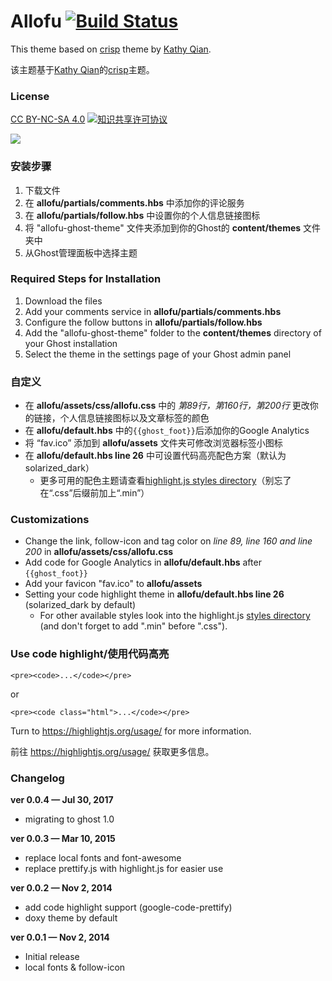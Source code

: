 # Allofu [![Build Status](https://travis-ci.org/alim0x/allofu-ghost-theme.svg)](https://travis-ci.org/alim0x/allofu-ghost-theme)

This theme based on [crisp](https://github.com/kathyqian/crisp-ghost-theme) theme by [Kathy Qian](http://kathyqian.com).

该主题基于[Kathy Qian](http://kathyqian.com)的[crisp](https://github.com/kathyqian/crisp-ghost-theme)主题。

### License
[CC BY-NC-SA 4.0](http://creativecommons.org/licenses/by-nc-sa/4.0/)
<a rel="license" href="http://creativecommons.org/licenses/by-nc-sa/4.0/"><img alt="知识共享许可协议" style="border-width:0" src="https://i.creativecommons.org/l/by-nc-sa/4.0/88x31.png" /></a><br/>

![](http://i60.tinypic.com/10oh0n6.png)

### 安装步骤
1. 下载文件
2. 在 **allofu/partials/comments.hbs** 中添加你的评论服务
3. 在 **allofu/partials/follow.hbs** 中设置你的个人信息链接图标
4. 将 "allofu-ghost-theme" 文件夹添加到你的Ghost的 **content/themes** 文件夹中
5. 从Ghost管理面板中选择主题

### Required Steps for Installation
1. Download the files
2. Add your comments service in **allofu/partials/comments.hbs**
3. Configure the follow buttons in **allofu/partials/follow.hbs**
4. Add the "allofu-ghost-theme" folder to the **content/themes** directory of your Ghost installation
5. Select the theme in the settings page of your Ghost admin panel

### 自定义
* 在 **allofu/assets/css/allofu.css** 中的 *第89行，第160行，第200行* 更改你的链接，个人信息链接图标以及文章标签的颜色
* 在 **allofu/default.hbs** 中的`{{ghost_foot}}`后添加你的Google Analytics
* 将 “fav.ico” 添加到 **allofu/assets** 文件夹可修改浏览器标签小图标
* 在 **allofu/default.hbs line 26** 中可设置代码高亮配色方案（默认为solarized_dark）
  * 更多可用的配色主题请查看[highlight.js styles directory](https://github.com/isagalaev/highlight.js/tree/master/src/styles)（别忘了在“.css”后缀前加上“.min”）

### Customizations
* Change the link, follow-icon and tag color on *line 89, line 160 and line 200* in **allofu/assets/css/allofu.css**
* Add code for Google Analytics in **allofu/default.hbs** after `{{ghost_foot}}`
* Add your favicon "fav.ico" to **allofu/assets**
* Setting your code highlight theme in **allofu/default.hbs line 26** (solarized_dark by default)
  * For other available styles look into the highlight.js [styles directory](https://github.com/isagalaev/highlight.js/tree/master/src/styles) (and don't forget to add ".min" before ".css").

### Use code highlight/使用代码高亮
    <pre><code>...</code></pre>
or

    <pre><code class="html">...</code></pre>

Turn to https://highlightjs.org/usage/ for more information.

前往 https://highlightjs.org/usage/ 获取更多信息。

### Changelog
**ver 0.0.4  &mdash; Jul 30, 2017**
 * migrating to ghost 1.0

**ver 0.0.3  &mdash; Mar 10, 2015**
 * replace local fonts and font-awesome
 * replace prettify.js with highlight.js for easier use

**ver 0.0.2  &mdash; Nov 2, 2014**
 * add code highlight support (google-code-prettify)
 * doxy theme by default

**ver 0.0.1  &mdash; Nov 2, 2014**

 * Initial release
 * local fonts & follow-icon
